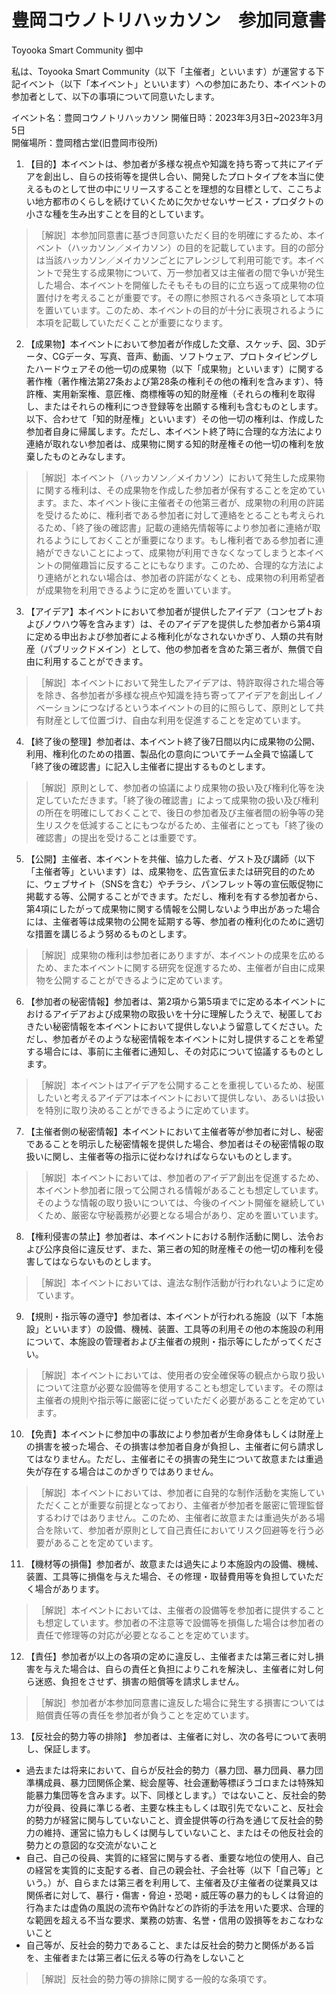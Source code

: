 # 豊岡コウノトリハッカソン　参加同意書

Toyooka Smart Community 御中

私は、Toyooka Smart Community（以下「主催者」といいます）が運営する下記イベント（以下「本イベント」といいます）への参加にあたり、本イベントの参加者として、以下の事項について同意いたします。

イベント名：豊岡コウノトリハッカソン 
開催日時：2023年3月3日~2023年3月5日  
開催場所：豊岡稽古堂(旧豊岡市役所)


1. 【目的】本イベントは、参加者が多様な視点や知識を持ち寄って共にアイデアを創出し、自らの技術等を提供し合い、開発したプロトタイプを本当に使えるものとして世の中にリリースすることを理想的な目標として、ここちよい地方都市のくらしを続けていくために欠かせないサービス・プロダクトの小さな種を生み出すことを目的としています。

> ［解説］本参加同意書に基づき同意いただく目的を明確にするため、本イベント（ハッカソン／メイカソン）の目的を記載しています。目的の部分は当該ハッカソン／メイカソンごとにアレンジして利用可能です。本イベントで発生する成果物について、万一参加者又は主催者の間で争いが発生した場合、本イベントを開催したそもそもの目的に立ち返って成果物の位置付けを考えることが重要です。その際に参照されるべき条項として本項を置いています。このため、本イベントの目的が十分に表現されるように本項を記載していただくことが重要になります。


2. 【成果物】本イベントにおいて参加者が作成した文章、スケッチ、図、3Dデータ、CGデータ、写真、音声、動画、ソフトウェア、プロトタイピングしたハードウェアその他一切の成果物（以下「成果物」といいます）に関する著作権（著作権法第27条および第28条の権利その他の権利を含みます）、特許権、実用新案権、意匠権、商標権等の知的財産権（それらの権利を取得し、またはそれらの権利につき登録等を出願する権利も含むものとします。以下、合わせて「知的財産権」といいます）その他一切の権利は、作成した参加者自身に帰属します。ただし、本イベント終了時に合理的な方法により連絡が取れない参加者は、成果物に関する知的財産権その他一切の権利を放棄したものとみなします。

> ［解説］本イベント（ハッカソン／メイカソン）において発生した成果物に関する権利は、その成果物を作成した参加者が保有することを定めています。また、本イベント後に主催者その他第三者が、成果物の利用の許諾を受けるために、権利者である参加者に対して連絡をとることも考えられるため、「終了後の確認書」記載の連絡先情報等により参加者に連絡が取れるようにしておくことが重要になります。もし権利者である参加者に連絡ができないことによって、成果物が利用できなくなってしまうと本イベントの開催趣旨に反することにもなります。このため、合理的な方法により連絡がとれない場合は、参加者の許諾がなくとも、成果物の利用希望者が成果物を利用できるように定めを置いています。


3. 【アイデア】本イベントにおいて参加者が提供したアイデア（コンセプトおよびノウハウ等を含みます）は、そのアイデアを提供した参加者から第4項に定める申出および参加者による権利化がなされないかぎり、人類の共有財産（パブリックドメイン）として、他の参加者を含めた第三者が、無償で自由に利用することができます。

> ［解説］本イベントにおいて発生したアイデアは、特許取得された場合等を除き、各参加者が多様な視点や知識を持ち寄ってアイデアを創出しイノベーションにつなげるという本イベントの目的に照らして、原則として共有財産として位置づけ、自由な利用を促進することを定めています。


4. 【終了後の整理】参加者は、本イベント終了後7日間以内に成果物の公開、利用、権利化のための措置、製品化の意向についてチーム全員で協議して「終了後の確認書」に記入し主催者に提出するものとします。

> ［解説］原則として、参加者の協議により成果物の扱い及び権利化等を決定していただきます。「終了後の確認書」によって成果物の扱い及び権利の所在を明確にしておくことで、後日の参加者及び主催者間の紛争等の発生リスクを低減することにもつながるため、主催者にとっても「終了後の確認書」の提出を受けることは重要です。


5. 【公開】主催者、本イベントを共催、協力した者、ゲスト及び講師（以下「主催者等」といいます）は、成果物を、広告宣伝または研究目的のために、ウェブサイト（SNSを含む）やチラシ、パンフレット等の宣伝販促物に掲載する等、公開することができます。ただし、権利を有する参加者から、第4項にしたがって成果物に関する情報を公開しないよう申出があった場合には、主催者等は成果物の公開を延期する等、参加者の権利化のために適切な措置を講じるよう努めるものとします。

> ［解説］成果物の権利は参加者にありますが、本イベントの成果を広めるため、また本イベントに関する研究を促進するため、主催者が自由に成果物を公開することができるように定めています。


6. 【参加者の秘密情報】参加者は、第2項から第5項までに定める本イベントにおけるアイデアおよび成果物の取扱いを十分に理解したうえで、秘匿しておきたい秘密情報を本イベントにおいて提供しないよう留意してください。ただし、参加者がそのような秘密情報を本イベントに対し提供することを希望する場合には、事前に主催者に通知し、その対応について協議するものとします。

> ［解説］本イベントはアイデアを公開することを重視しているため、秘匿したいと考えるアイデアは本イベントにおいて提供しない、あるいは扱いを特別に取り決めることができるように定めています。


7. 【主催者側の秘密情報】本イベントにおいて主催者等が参加者に対し、秘密であることを明示した秘密情報を提供した場合、参加者はその秘密情報の取扱いに関し、主催者等の指示に従わなければならないものとします。

> ［解説］本イベントにおいては、参加者のアイデア創出を促進するため、本イベント参加者に限って公開される情報があることも想定しています。そのような情報の取り扱いについては、今後のイベント開催を継続していくため、厳密な守秘義務が必要となる場合があり、定めを置いています。


8. 【権利侵害の禁止】参加者は、本イベントにおける制作活動に関し、法令および公序良俗に違反せず、また、第三者の知的財産権その他一切の権利を侵害してはならないものとします。

> ［解説］本イベントにおいては、違法な制作活動が行われないように定めています。


9. 【規則・指示等の遵守】参加者は、本イベントが行われる施設（以下「本施設」といいます）の設備、機械、装置、工具等の利用その他の本施設の利用について、本施設の管理者および主催者の規則・指示等にしたがってください。

> ［解説］本イベントにおいては、使用者の安全確保等の観点から取り扱いについて注意が必要な設備等を使用することも想定しています。その際は主催者の規則や指示等に厳密に従っていただく必要があることを定めています。


10. 【免責】本イベントに参加中の事故により参加者が生命身体もしくは財産上の損害を被った場合、その損害は参加者自身が負担し、主催者に何ら請求してはなりません。ただし、主催者にその損害の発生について故意または重過失が存在する場合はこのかぎりではありません。

> ［解説］本イベントにおいては、参加者に自発的な制作活動を実施していただくことが重要な前提となっており、主催者が参加者を厳密に管理監督するわけではありません。このため、主催者に故意または重過失がある場合を除いて、参加者が原則として自己責任においてリスク回避等を行う必要があることを定めています。


11. 【機材等の損傷】参加者が、故意または過失により本施設内の設備、機械、装置、工具等に損傷を与えた場合、その修理・取替費用等を負担していただく場合があります。

> ［解説］本イベントにおいては、主催者の設備等を参加者に提供することも想定しています。参加者の不注意等で設備等を損傷した場合は参加者の責任で修理等の対応が必要となることを定めています。


12. 【責任】参加者が以上の各項の定めに違反し、主催者または第三者に対し損害を与えた場合は、自らの責任と負担によりこれを解決し、主催者に対し何ら迷惑、負担をさせず、損害の賠償等を請求しません。

> ［解説］参加者が本参加同意書に違反した場合に発生する損害については賠償責任等の責任を参加者が負うことを定めています。


13. 【反社会的勢力等の排除】
参加者は、主催者に対し、次の各号について表明し、保証します。
* 過去または将来において、自らが反社会的勢力（暴力団、暴力団員、暴力団準構成員、暴力団関係企業、総会屋等、社会運動等標ぼうゴロまたは特殊知能暴力集団等を含みます。以下、同様とします。）ではないこと、反社会的勢力が役員、役員に準じる者、主要な株主もしくは取引先でないこと、反社会的勢力が経営に関与していないこと、資金提供等の行為を通じて反社会的勢力の維持、運営に協力もしくは関与していないこと、またはその他反社会的勢力との意図的な交流がないこと
* 自己、自己の役員、実質的に経営に関与する者、重要な地位の使用人、自己の経営を実質的に支配する者、自己の親会社、子会社等（以下「自己等」という。）が、自らまたは第三者を利用して、主催者及び主催者の従業員又は関係者に対して、暴行・傷害・脅迫・恐喝・威圧等の暴力的もしくは脅迫的行為または虚偽の風説の流布や偽計などの詐術的手法を用いた要求、合理的な範囲を超える不当な要求、業務の妨害、名誉・信用の毀損等をおこなわないこと
* 自己等が、反社会的勢力であること、または反社会的勢力と関係がある旨を、主催者または第三者に伝える等の行為をしないこと

> ［解説］反社会的勢力等の排除に関する一般的な条項です。
